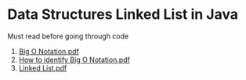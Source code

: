 # Data Structures Linked List in Java
Must read before going through code

1. [Big O Notation.pdf](https://github.com/VaibhavMojidra/Data-Structures---Linked-List-in-Java/blob/master/Documentation/Big%20O%20Notation.pdf)
2. [How to identify Big O Notation.pdf](https://github.com/VaibhavMojidra/Data-Structures---Linked-List-in-Java/blob/master/Documentation/How%20to%20identify%20Big%20O%20Notation.pdf)
3. [Linked List.pdf](https://github.com/VaibhavMojidra/Data-Structures---Linked-List-in-Java/blob/master/Documentation/Singly%20Linked%20List.pdf)
